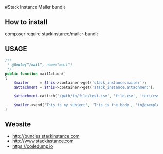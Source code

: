 #Stack Instance Mailer bundle

## How to install
composer require stackinstance/mailer-bundle

## USAGE
```PHP
/**
 * @Route("/mail", name="mail")
 */
public function mailAction()
{
    $mailer     = $this->container->get('stack_instance.mailer');
    $attachment = $this->container->get('stack_instance.attachment');

    $attachment->attach('/path/to/file/test.csv', 'file.csv', 'text/csv');

    $mailer->send('This is my subject', 'This is the body', 'to@example.org', 'from@example.org', $attachment);
}
```

## Website
- http://bundles.stackinstance.com
- http://www.stackinstance.com
- https://codedump.io